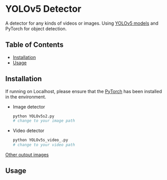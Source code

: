 # YOLOv5 Detector

A detector for any kinds of videos or images. Using [YOLOv5 models](https://github.com/ultralytics/yolov5) and PyTorch for object detection.

## Table of Contents

- [Installation](#installation)
- [Usage](#usage)

## Installation

If running on Localhost, please ensure that the [PyTorch](https://pytorch.org/get-started/locally/) has been installed in the environment.
- Image detector
    ```sh
    python YOLOv5s2.py
    # change to your image path 
    ```
- Video detector
    ```sh
    python YOLOv5s_video_.py
    # change to your video path 
    ```
[Other output images](https://github.com/chihyu0917/YOLOv5_detector/tree/main/runs/detect)

## Usage


